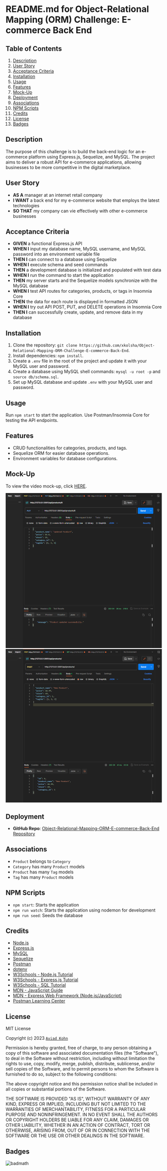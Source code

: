 # README.md for Object-Relational Mapping (ORM) Challenge: E-commerce Back End

## Table of Contents

1. [Description](#description)
2. [User Story](#user-story)
3. [Acceptance Criteria](#acceptance-criteria)
4. [Installation](#installation)
5. [Usage](#usage)
6. [Features](#features)
7. [Mock-Up](#mock-up)
8. [Deployment](#deployment)
9. [Associations](#associations)
10. [NPM Scripts](#npm-scripts)
11. [Credits](#credits)
12. [License](#license)
13. [Badges](#badges)

## Description

The purpose of this challenge is to build the back-end logic for an e-commerce platform using Express.js, Sequelize, and MySQL. The project aims to deliver a robust API for e-commerce applications, allowing businesses to be more competitive in the digital marketplace.

## User Story

- **AS A** manager at an internet retail company
- **I WANT** a back end for my e-commerce website that employs the latest technologies
- **SO THAT** my company can vie effectively with other e-commerce businesses

## Acceptance Criteria

- **GIVEN** a functional Express.js API
- **WHEN I** input my database name, MySQL username, and MySQL password into an environment variable file
- **THEN I** can connect to a database using Sequelize
- **WHEN I** execute schema and seed commands
- **THEN** a development database is initialized and populated with test data
- **WHEN I** run the command to start the application
- **THEN** my server starts and the Sequelize models synchronize with the MySQL database
- **WHEN I** test API routes for categories, products, or tags in Insomnia Core
- **THEN** the data for each route is displayed in formatted JSON
- **WHEN I** try out API POST, PUT, and DELETE operations in Insomnia Core
- **THEN I** can successfully create, update, and remove data in my database

## Installation

1. Clone the repository: `git clone https://github.com/xkolsha/Object-Relational-Mapping-ORM-Challenge-E-commerce-Back-End`.
2. Install dependencies: `npm install`.
3. Create a `.env` file in the root of the project and update it with your MySQL user and password.
4. Create a database using MySQL shell commands: `mysql -u root -p` and `source db/schema.sql`.
5. Set up MySQL database and update `.env` with your MySQL user and password.

## Usage

Run `npm start` to start the application. Use Postman/Insomnia Core for testing the API endpoints.

## Features

- CRUD functionalities for categories, products, and tags.
- Sequelize ORM for easier database operations.
- Environment variables for database configurations.

## Mock-Up

To view the video mock-up, click [HERE](https://1drv.ms/u/s!As0hKguCANy1u40J9Wo6n-FSegXDXQ?e=jDOAYg).

![Mock-up of the website](/public/images/Screenshot%202023-09-16%20172256.png)
![Mock-up of the website](/public/images/Screenshot%202023-09-16%20172224.png)

## Deployment

- **GitHub Repo**: [Object-Relational-Mapping-ORM-E-commerce-Back-End Repository](https://github.com/xkolsha/Object-Relational-Mapping-ORM-Challenge-E-commerce-Back-End)

## Associations

- `Product` belongs to `Category`
- `Category` has many `Product` models
- `Product` has many `Tag` models
- `Tag` has many `Product` models

## NPM Scripts

- `npm start`: Starts the application
- `npm run watch`: Starts the application using nodemon for development
- `npm run seed`: Seeds the database

## Credits

- [Node.js](https://www.npmjs.com/package/node)
- [Express.js](https://www.npmjs.com/package/express)
- [MySQL](https://www.npmjs.com/package/mysql)
- [Sequelize](https://www.npmjs.com/package/sequelize)
- [Postman](https://www.postman.com/)
- [dotenv](https://www.npmjs.com/package/dotenv)
- [W3Schools - Node.js Tutorial](https://www.w3schools.com/nodejs/)
- [W3Schools - Express.js Tutorial](https://www.w3schools.com/nodejs/nodejs_express.asp)
- [W3Schools - SQL Tutorial](https://www.w3schools.com/sql/)
- [MDN - JavaScript Guide](https://developer.mozilla.org/en-US/docs/Web/JavaScript/Guide)
- [MDN - Express Web Framework (Node.js/JavaScript)](https://developer.mozilla.org/en-US/docs/Learn/Server-side/Express_Nodejs)
- [Postman Learning Center](https://learning.postman.com/)

## License

MIT License

Copyright (c) 2023 [`Aviad Kohn`](https://github.com/xkolsha)

Permission is hereby granted, free of charge, to any person obtaining a copy
of this software and associated documentation files (the "Software"), to deal
in the Software without restriction, including without limitation the rights
to use, copy, modify, merge, publish, distribute, sublicense, and/or sell
copies of the Software, and to permit persons to whom the Software is
furnished to do so, subject to the following conditions:

The above copyright notice and this permission notice shall be included in all
copies or substantial portions of the Software.

THE SOFTWARE IS PROVIDED "AS IS", WITHOUT WARRANTY OF ANY KIND, EXPRESS OR
IMPLIED, INCLUDING BUT NOT LIMITED TO THE WARRANTIES OF MERCHANTABILITY,
FITNESS FOR A PARTICULAR PURPOSE AND NONINFRINGEMENT. IN NO EVENT SHALL THE
AUTHORS OR COPYRIGHT HOLDERS BE LIABLE FOR ANY CLAIM, DAMAGES OR OTHER
LIABILITY, WHETHER IN AN ACTION OF CONTRACT, TORT OR OTHERWISE, ARISING FROM,
OUT OF OR IN CONNECTION WITH THE SOFTWARE OR THE USE OR OTHER DEALINGS IN THE
SOFTWARE.

## Badges

![badmath](https://img.shields.io/github/license/xkolsha/unbModule1Challenge?color=%238F83ED)
